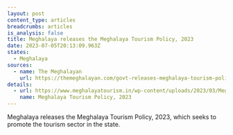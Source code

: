 ```yaml
---
layout: post
content_type: articles
breadcrumbs: articles
is_analysis: false
title: Meghalaya releases the Meghalaya Tourism Policy, 2023
date: 2023-07-05T20:13:09.963Z
states:
  - Meghalaya
sources:
  - name: The Meghalayan
    url: https://themeghalayan.com/govt-releases-meghalaya-tourism-policy/
details:
  - url: https://www.meghalayatourism.in/wp-content/uploads/2023/03/Meghalaya-Tourism-Policy-2023.pdf
    name: Meghalaya Tourism Policy, 2023
---
```

Meghalaya releases the Meghalaya Tourism Policy, 2023, which seeks to promote the tourism sector in the state.